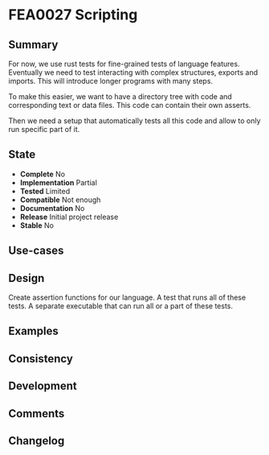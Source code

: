 FEA0027 Scripting
=================

Summary
-------
For now, we use rust tests for fine-grained tests of language features.
Eventually we need to test interacting with complex structures, exports and imports.
This will introduce longer programs with many steps.

To make this easier, we want to have a directory tree with code and corresponding text or data files. This code can contain their own asserts.

Then we need a setup that automatically tests all this code and allow to only run specific part of it.

State
-----
- **Complete** No
- **Implementation** Partial
- **Tested** Limited
- **Compatible** Not enough
- **Documentation** No
- **Release** Initial project release
- **Stable** No

Use-cases
---------

Design
------
Create assertion functions for our language.
A test that runs all of these tests.
A separate executable that can run all or a part of these tests. 

Examples
--------

Consistency
-----------

Development
-----------

Comments
--------

Changelog
---------
